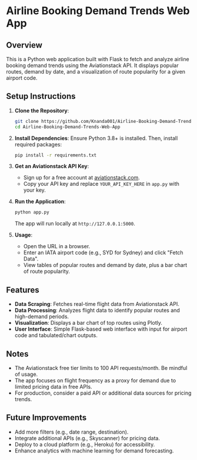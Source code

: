# Airline Booking Demand Trends Web App

## Overview
This is a Python web application built with Flask to fetch and analyze airline booking demand trends using the Aviationstack API. It displays popular routes, demand by date, and a visualization of route popularity for a given airport code.

## Setup Instructions
1. **Clone the Repository**:
   ```bash
   git clone https://github.com/Knanda001/Airline-Booking-Demand-Trends-Web-App.git
   cd Airline-Booking-Demand-Trends-Web-App
   ```

2. **Install Dependencies**:
   Ensure Python 3.8+ is installed. Then, install required packages:
   ```bash
   pip install -r requirements.txt
   ```

3. **Get an Aviationstack API Key**:
   - Sign up for a free account at [aviationstack.com](https://aviationstack.com).
   - Copy your API key and replace `YOUR_API_KEY_HERE` in `app.py` with your key.

4. **Run the Application**:
   ```bash
   python app.py
   ```
   The app will run locally at `http://127.0.0.1:5000`.

5. **Usage**:
   - Open the URL in a browser.
   - Enter an IATA airport code (e.g., SYD for Sydney) and click "Fetch Data".
   - View tables of popular routes and demand by date, plus a bar chart of route popularity.

## Features
- **Data Scraping**: Fetches real-time flight data from Aviationstack API.
- **Data Processing**: Analyzes flight data to identify popular routes and high-demand periods.
- **Visualization**: Displays a bar chart of top routes using Plotly.
- **User Interface**: Simple Flask-based web interface with input for airport code and tabulated/chart outputs.

## Notes
- The Aviationstack free tier limits to 100 API requests/month. Be mindful of usage.
- The app focuses on flight frequency as a proxy for demand due to limited pricing data in free APIs.
- For production, consider a paid API or additional data sources for pricing trends.

## Future Improvements
- Add more filters (e.g., date range, destination).
- Integrate additional APIs (e.g., Skyscanner) for pricing data.
- Deploy to a cloud platform (e.g., Heroku) for accessibility.
- Enhance analytics with machine learning for demand forecasting.